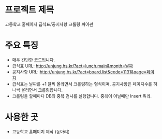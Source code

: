 # 프로젝트 제목
고등학교 홈페이지 급식표/공지사항 크롤링 파이썬

# 주요 특징
* 매우 간단한 코드입니다.
* 급식표 URL: http://unjung.hs.kr/?act=lunch.main&month=날짜
* 공지사항 URL: http://unjung.hs.kr/?act=board.list&code=1131&page=페이지
* 급식표는 날짜를 +1 달씩 올리면서 크롤링하는 형식이며, 공지사항은 페이지수를 하나씩 올리면서 크롤링합니다.
* 크롤링을 할때마다 DB와 중복 검사를 실행합니다. 중복이 아닐때만 Insert 쿼리.

# 사용한 곳
* 고등학교 홈페이지 제작 (동아리)
